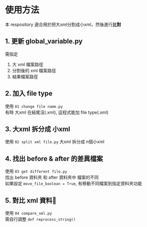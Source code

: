 # 使用方法  
本 respository 適合用於把大xml分割成小xml，然後進行**比對**  

## 1. 更新 global_variable.py  
需指定  
1. 大 xml 檔案路徑  
2. 分割後的 xml 檔案路徑  
3. 結果檔案路徑  

## 2. 加入 file type  
使用 `01 change file name.py`  
有時 大xml 在結尾沒(.xml), 這程式能加 file type(.xml)  

## 3. 大xml 拆分成 小xml  
使用 `02 split xml file.py`
大xml 拆分成 n個小xml  

## 4. 找出 before & after 的差異檔案  
使用 `03 get different file.py`  
找出 before 資料夾 和 after 資料夾中 檔案的不同  
如果設定 `move_file_boolean = True`, 有移動不同檔案到指定資料夾功能  

## 5. 對比 xml 資料💾  
使用 `04 compare_xml.py`  
需自行調整 `def reprocess_string()`  
